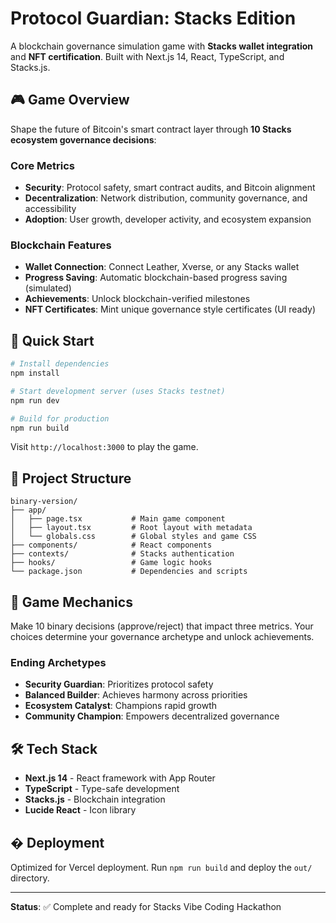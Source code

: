 # Protocol Guardian: Stacks Edition

A blockchain governance simulation game with **Stacks wallet integration** and **NFT certification**. Built with Next.js 14, React, TypeScript, and Stacks.js.

## 🎮 Game Overview

Shape the future of Bitcoin's smart contract layer through **10 Stacks ecosystem governance decisions**:

### Core Metrics
- **Security**: Protocol safety, smart contract audits, and Bitcoin alignment
- **Decentralization**: Network distribution, community governance, and accessibility
- **Adoption**: User growth, developer activity, and ecosystem expansion

### Blockchain Features
- **Wallet Connection**: Connect Leather, Xverse, or any Stacks wallet
- **Progress Saving**: Automatic blockchain-based progress saving (simulated)
- **Achievements**: Unlock blockchain-verified milestones
- **NFT Certificates**: Mint unique governance style certificates (UI ready)

## 🚀 Quick Start

```bash
# Install dependencies
npm install

# Start development server (uses Stacks testnet)
npm run dev

# Build for production
npm run build
```

Visit `http://localhost:3000` to play the game.

## 📁 Project Structure

```
binary-version/
├── app/
│   ├── page.tsx           # Main game component
│   ├── layout.tsx         # Root layout with metadata
│   └── globals.css        # Global styles and game CSS
├── components/            # React components
├── contexts/              # Stacks authentication
├── hooks/                 # Game logic hooks
└── package.json           # Dependencies and scripts
```

## 🎯 Game Mechanics

Make 10 binary decisions (approve/reject) that impact three metrics. Your choices determine your governance archetype and unlock achievements.

### Ending Archetypes
- **Security Guardian**: Prioritizes protocol safety
- **Balanced Builder**: Achieves harmony across priorities
- **Ecosystem Catalyst**: Champions rapid growth
- **Community Champion**: Empowers decentralized governance

## 🛠️ Tech Stack

- **Next.js 14** - React framework with App Router
- **TypeScript** - Type-safe development
- **Stacks.js** - Blockchain integration
- **Lucide React** - Icon library

## � Deployment

Optimized for Vercel deployment. Run `npm run build` and deploy the `out/` directory.

---

**Status**: ✅ Complete and ready for Stacks Vibe Coding Hackathon